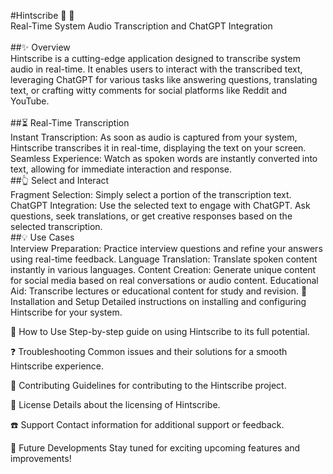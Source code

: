 #Hintscribe :microphone: :speech_balloon:<br>
Real-Time System Audio Transcription and ChatGPT Integration<br>
<br>
##:sparkles: Overview<br>
Hintscribe is a cutting-edge application designed to transcribe system audio in real-time. It enables users to interact with the transcribed text, leveraging ChatGPT for various tasks like answering questions, translating text, or crafting witty comments for social platforms like Reddit and YouTube.<br>
<br>
##:hourglass_flowing_sand: Real-Time Transcription<br>
Instant Transcription: As soon as audio is captured from your system, Hintscribe transcribes it in real-time, displaying the text on your screen.
Seamless Experience: Watch as spoken words are instantly converted into text, allowing for immediate interaction and response.<br>
##:point_up_2: Select and Interact<br>
Fragment Selection: Simply select a portion of the transcription text.
ChatGPT Integration: Use the selected text to engage with ChatGPT. Ask questions, seek translations, or get creative responses based on the selected transcription.<br>
##:bulb: Use Cases<br>
Interview Preparation: Practice interview questions and refine your answers using real-time feedback.
Language Translation: Translate spoken content instantly in various languages.
Content Creation: Generate unique content for social media based on real conversations or audio content.
Educational Aid: Transcribe lectures or educational content for study and revision.
:wrench: Installation and Setup
Detailed instructions on installing and configuring Hintscribe for your system.

:book: How to Use
Step-by-step guide on using Hintscribe to its full potential.

:question: Troubleshooting
Common issues and their solutions for a smooth Hintscribe experience.

:raising_hand: Contributing
Guidelines for contributing to the Hintscribe project.

:memo: License
Details about the licensing of Hintscribe.

:phone: Support
Contact information for additional support or feedback.

:star2: Future Developments
Stay tuned for exciting upcoming features and improvements!
